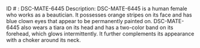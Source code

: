 ID # : DSC-MATE-6445
Description: DSC-MATE-6445 is a human female who works as a beautician. It possesses orange stripes on its face and has blue clown eyes that appear to be permanently painted on. DSC-MATE-6445 also wears a tiara on its head and has a two-color band on its forehead, which glows intermittently. It further complements its appearance with a choker around its neck.